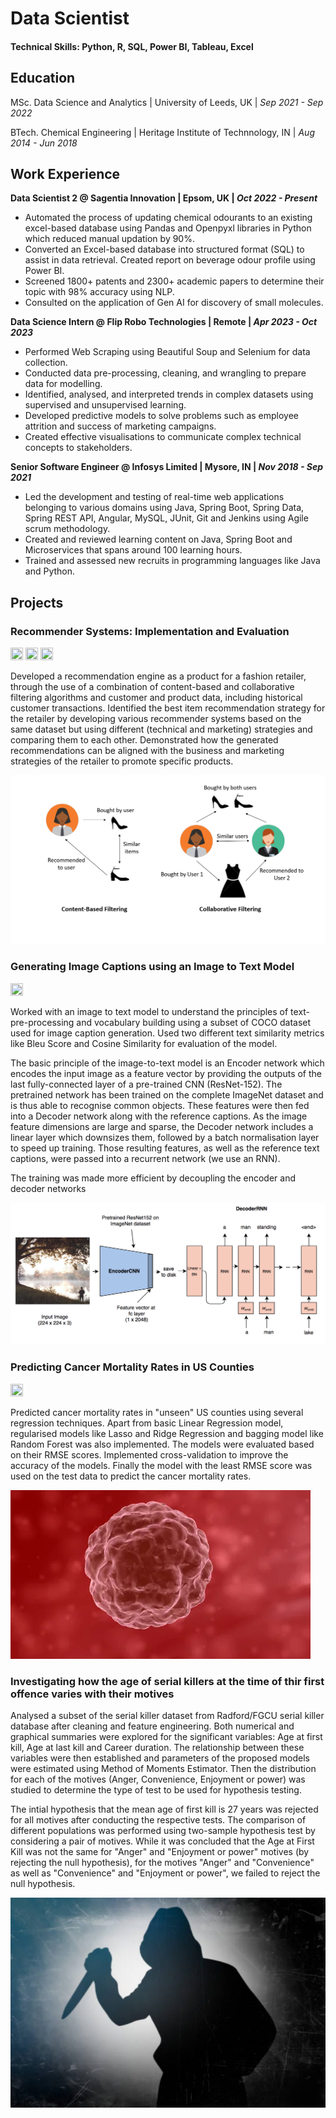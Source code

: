 # Data Scientist

#### Technical Skills: Python, R, SQL, Power BI, Tableau, Excel


## Education

MSc. Data Science and Analytics | University of Leeds, UK | _Sep 2021 - Sep 2022_

BTech. Chemical Engineering | Heritage Institute of Technnology, IN | _Aug 2014 - Jun 2018_


## Work Experience
**Data Scientist 2 @ Sagentia Innovation | Epsom, UK | _Oct 2022 - Present_**
- Automated the process of updating chemical odourants to an existing excel-based database using Pandas and Openpyxl libraries in Python which reduced manual updation by 90%.
- Converted an Excel-based database into structured format (SQL) to assist in data retrieval. Created report on beverage odour profile using Power BI.
-	Screened 1800+ patents and 2300+ academic papers to determine their topic with 98% accuracy using NLP. 
-	Consulted on the application of Gen AI for discovery of small molecules. 

**Data Science Intern @ Flip Robo Technologies | Remote | _Apr 2023 - Oct 2023_**
-	Performed Web Scraping using Beautiful Soup and Selenium for data collection. 
-	Conducted data pre-processing, cleaning, and wrangling to prepare data for modelling.
-	Identified, analysed, and interpreted trends in complex datasets using supervised and unsupervised learning.
-	Developed predictive models to solve problems such as employee attrition and success of marketing campaigns.
-	Created effective visualisations to communicate complex technical concepts to stakeholders.

**Senior Software Engineer @ Infosys Limited | Mysore, IN | _Nov 2018 - Sep 2021_**
-	Led the development and testing of real-time web applications belonging to various domains using Java, Spring Boot, Spring Data, Spring REST API, Angular, MySQL, JUnit, Git and Jenkins using Agile scrum methodology.
-	Created and reviewed learning content on Java, Spring Boot and Microservices that spans around 100 learning hours.
-	Trained and assessed new recruits in programming languages like Java and Python.


## Projects
### Recommender Systems: Implementation and Evaluation

<a href="https://www.mrs.org.uk/blog/gkb/recommender-systems-implementation-and-evaluation"><img src="https://raw.githubusercontent.com/FortAwesome/Font-Awesome/6.x/svgs/solid/file-lines.svg" width="20" height="20"></a>
<a href="https://github.com/aindrilabasu/recommender_systems"><img src="https://raw.githubusercontent.com/FortAwesome/Font-Awesome/6.x/svgs/brands/github.svg" width="20" height="20"></a>
<a href="https://www.youtube.com/watch?v=dZoYuuXFdkE"><img src="https://raw.githubusercontent.com/FortAwesome/Font-Awesome/6.x/svgs/brands/youtube.svg" width="20" height="20"></a>

Developed a recommendation engine as a product for a fashion retailer, through the use of a combination of content-based and collaborative filtering algorithms and customer and product data, including historical customer transactions. Identified the best item recommendation strategy for the retailer by developing various recommender systems based on the same dataset but using different (technical and marketing) strategies and comparing them to each other. Demonstrated how the generated recommendations can be aligned with the business and marketing strategies of the retailer to promote specific products.

![Recommender Systems](/assets/img/cb-cf.png)

### Generating Image Captions using an Image to Text Model

<a href="https://github.com/aindrilabasu/image-caption-generation"><img src="https://raw.githubusercontent.com/FortAwesome/Font-Awesome/6.x/svgs/brands/github.svg" width="20" height="20"></a>

Worked with an image to text model to understand the principles of text-pre-processing and vocabulary building using a subset of COCO dataset used for image caption generation. Used two different text similarity metrics like Bleu Score and Cosine Similarity for evaluation of the model.

The basic principle of the image-to-text model is an Encoder network which encodes the input image as a feature vector by providing the outputs of the last fully-connected layer of a pre-trained CNN (ResNet-152). The pretrained network has been trained on the complete ImageNet dataset and is thus able to recognise common objects.
These features were then fed into a Decoder network along with the reference captions. As the image feature dimensions are large and sparse, the Decoder network includes a linear layer which downsizes them, followed by a batch normalisation layer to speed up training. Those resulting features, as well as the reference text captions, were passed into a recurrent network (we use an RNN).

The training was made more efficient by decoupling the encoder and decoder networks

![Image Caption Generation](/assets/img/encoder_decoder_diagramv2022.png)

### Predicting Cancer Mortality Rates in US Counties

<a href="https://github.com/aindrilabasu/cancer-mortality-prediction"><img src="https://raw.githubusercontent.com/FortAwesome/Font-Awesome/6.x/svgs/brands/github.svg" width="20" height="20"></a>

Predicted cancer mortality rates in "unseen" US counties using several regression techniques. Apart from basic Linear Regression model, regularised models like Lasso and Ridge Regression and bagging model like Random Forest was also implemented. The models were evaluated based on their RMSE scores. Implemented cross-validation to improve the accuracy of the models. Finally the model with the least RMSE score was used on the test data to predict the cancer mortality rates.

![Cancer Mortality Prediction](/assets/img/cancer.jpg)


### Investigating how the age of serial killers at the time of thir first offence varies with their motives

Analysed a subset of the serial killer dataset from Radford/FGCU serial killer database after cleaning and feature engineering. Both numerical and graphical summaries were explored for the significant variables: Age at first kill, Age at last kill and Career duration. The relationship between these variables were then established and parameters of the proposed models were estimated using Method of Moments Estimator. Then the distribution for each of the motives (Anger, Convenience, Enjoyment or power) was studied to determine the type of test to be used for hypothesis testing.

The intial hypothesis that the mean age of first kill is 27 years was rejected for all motives after conducting the respective tests. The comparison of different populations was performed using two-sample hypothesis test by considering a pair of motives. While it was concluded that the Age at First Kill was not the same for "Anger" and "Enjoyment or power" motives (by rejecting the null hypothesis), for the motives "Anger" and "Convenience" as well as "Convenience" and "Enjoyment or power", we failed to reject the null hypothesis.

![Serial Killer](/assets/img/serial-killer.jpg)


